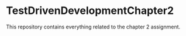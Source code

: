 # TestDrivenDevelopmentChapter2
This repository contains everything related to the chapter 2 assignment.
